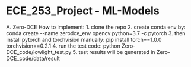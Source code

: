 # ECE_253_Project - ML-Models

A. Zero-DCE
    How to implement:
    1. clone the repo
    2. create conda env by: conda create --name zerodce_env opencv python=3.7 -c pytorch
    3. then install pytorch and torchvision manually: pip install torch==1.0.0 torchvision==0.2.1
    4. run the test code: python Zero-DCE_code/lowlight_test.py
    5. test results will be generated in Zero-DCE_code/data/result 
